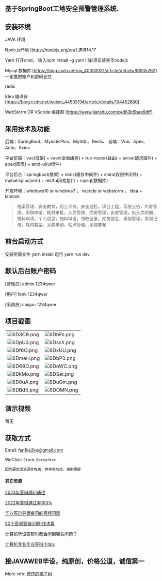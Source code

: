 ## 基于SpringBoot工地安全预警管理系统.

## 安装环境

JAVA 环境 

Node.js环境 [https://nodejs.org/en/] 选择14.17

Yarn 打开cmd， 输入npm install -g yarn !!!必须安装完毕nodejs

Mysql 数据库 [https://blog.csdn.net/qq_40303031/article/details/88935262] 一定要把账户和密码记住

redis

Idea 编译器 [https://blog.csdn.net/weixin_44505194/article/details/104452880]

WebStorm OR VScode 编译器 [https://www.jianshu.com/p/d63b5bae9dff]

## 采用技术及功能

后端：SpringBoot、MybatisPlus、MySQL、Redis、
前端：Vue、Apex、Antd、Axios

平台前端：vue(框架) + vuex(全局缓存) + rue-router(路由) + axios(请求插件) + apex(图表)  + antd-ui(ui组件)

平台后台：springboot(框架) + redis(缓存中间件) + shiro(权限中间件) + mybatisplus(orm) + restful风格接口 + mysql(数据库)

开发环境：windows10 or windows7 ， vscode or webstorm ， idea + lambok


> 档案管理，安全教育，用工评价，安全巡检，项目工程，系统公告，库房管理，采购申请，耗材审批，入库管理，库房管理，出库管理，出入库明细，物料申请，个人信息，物料申请，领取记录，库房信息，采购管理，采购记录，耗材类型，采购申请，站点管理，采购套餐



## 前台启动方式
安装所需文件 yarn install 
运行 yarn run dev

## 默认后台账户密码
[管理员]
admin
1234qwer

[用户]
fank
1234qwer

[采购员]
caigou
1234qwer


## 项目截图

|  |  |
|---------------------|---------------------|
|![6D3C9.png](https://i.imgs.ovh/2023/12/18/6D3C9.png) | ![6DhFs.png](https://i.imgs.ovh/2023/12/18/6DhFs.png) |
|![6DpU3.png](https://i.imgs.ovh/2023/12/18/6DpU3.png) | ![6DssX.png](https://i.imgs.ovh/2023/12/18/6DssX.png) |
|![6Df6O.png](https://i.imgs.ovh/2023/12/18/6Df6O.png) | ![6DxUU.png](https://i.imgs.ovh/2023/12/18/6DxUU.png) |
|![6DmeH.png](https://i.imgs.ovh/2023/12/18/6DmeH.png) | ![6DbP0.png](https://i.imgs.ovh/2023/12/18/6DbP0.png) |
|![6D69D.png](https://i.imgs.ovh/2023/12/18/6D69D.png) | ![6DoWC.png](https://i.imgs.ovh/2023/12/18/6DoWC.png) |
|![6DkMo.png](https://i.imgs.ovh/2023/12/18/6DkMo.png) | ![6DSet.png](https://i.imgs.ovh/2023/12/18/6DSet.png) |
|![6D0uA.png](https://i.imgs.ovh/2023/12/18/6D0uA.png) | ![6DuGm.png](https://i.imgs.ovh/2023/12/18/6DuGm.png) |
|![6DBd5.png](https://i.imgs.ovh/2023/12/18/6DBd5.png) | ![6DOMN.png](https://i.imgs.ovh/2023/12/18/6DOMN.png) 


## 演示视频

暂无

## 获取方式

Email: fan1ke2ke@gmail.com

WeChat: `Storm_Berserker`

`因为要恰饭资源非免费，伸手党勿扰，谢谢理解`

#### 其它资源

[2023年答辩顺利通过](https://berserker287.github.io/2023/06/14/2023%E5%B9%B4%E7%AD%94%E8%BE%A9%E9%A1%BA%E5%88%A9%E9%80%9A%E8%BF%87/)

[2022年答辩通过率100%](https://berserker287.github.io/2022/05/25/%E9%A1%B9%E7%9B%AE%E4%BA%A4%E6%98%93%E8%AE%B0%E5%BD%95/)

[毕业答辩导师提问的高频问题](https://berserker287.github.io/2023/06/13/%E6%AF%95%E4%B8%9A%E7%AD%94%E8%BE%A9%E5%AF%BC%E5%B8%88%E6%8F%90%E9%97%AE%E7%9A%84%E9%AB%98%E9%A2%91%E9%97%AE%E9%A2%98/)

[50个高频答辩问题-技术篇](https://berserker287.github.io/2023/06/13/50%E4%B8%AA%E9%AB%98%E9%A2%91%E7%AD%94%E8%BE%A9%E9%97%AE%E9%A2%98-%E6%8A%80%E6%9C%AF%E7%AF%87/)

[计算机毕设答辩时都会问到哪些问题？](https://www.zhihu.com/question/31020988)

[计算机专业毕业答辩小tips](https://zhuanlan.zhihu.com/p/145911029)


## 接JAVAWEB毕设，纯原创，价格公道，诚信第一

More info: [悲伤的橘子树](https://berserker287.github.io/)
